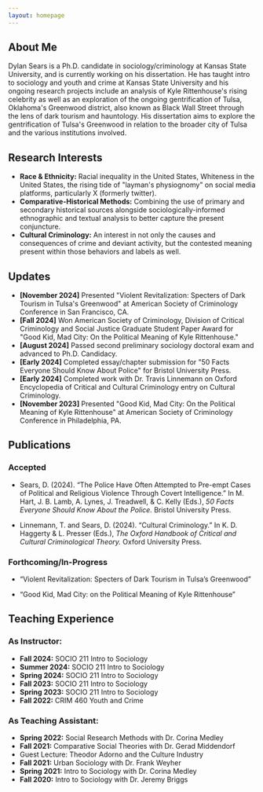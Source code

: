 ```yaml
---
layout: homepage
---
```


## About Me

Dylan Sears is a Ph.D. candidate in sociology/criminology at Kansas State University, and is currently working on his dissertation. He has taught intro to sociology and youth and crime at Kansas State University and his ongoing research projects include an analysis of Kyle Rittenhouse's rising celebrity as well as an exploration of the ongoing gentrification of Tulsa, Oklahoma's Greenwood district, also known as Black Wall Street through the lens of dark tourism and hauntology. His dissertation aims to explore the gentrification of Tulsa's Greenwood in relation to the broader city of Tulsa and the various institutions involved.

## Research Interests

- **Race & Ethnicity:** Racial inequality in the United States, Whiteness in the United States, the rising tide of "layman's physiognomy" on social media platforms, particularly X (formerly twitter).
- **Comparative-Historical Methods:** Combining the use of primary and secondary historical sources alongside sociologically-informed ethnographic and textual analysis to better capture the present conjuncture.
- **Cultural Criminology:** An interest in not only the causes and consequences of crime and deviant activity, but the contested meaning present within those behaviors and labels as well.

## Updates

- **[November 2024]** Presented "Violent Revitalization: Specters of Dark Tourism in Tulsa's Greenwood" at American Society of Criminology Conference in San Francisco, CA.
- **[Fall 2024]** Won American Society of Criminology, Division of Critical Criminology and Social Justice Graduate Student Paper Award for "Good Kid, Mad City: On the Political Meaning of Kyle Rittenhouse."
- **[August 2024]** Passed second preliminary sociology doctoral exam and advanced to Ph.D. Candidacy.
- **[Early 2024]** Completed essay/chapter submission for "50 Facts Everyone Should Know About Police" for Bristol University Press.
- **[Early 2024]** Completed work with Dr. Travis Linnemann on Oxford Encyclopedia of Critical and Cultural Criminology entry on Cultural Criminology.
- **[November 2023]** Presented "Good Kid, Mad City: On the Political Meaning of Kyle Rittenhouse" at American Society of Criminology Conference in Philadelphia, PA.

## Publications

### Accepted

- Sears, D. (2024). “The Police Have Often Attempted to Pre-empt Cases of Political and Religious Violence 	Through Covert Intelligence.” In M. Hart, J. B. Lamb, A. Lynes, J. Treadwell, & C. Kelly (Eds.), *50 Facts Everyone Should Know About the Police.* Bristol University Press.

- Linnemann, T. and Sears, D. (2024). “Cultural Criminology.” In K. D. Haggerty & L. Presser (Eds.), *The Oxford Handbook of Critical and Cultural Criminological Theory.* Oxford University Press.

### Forthcoming/In-Progress

- “Violent Revitalization: Specters of Dark Tourism in Tulsa’s Greenwood”

- “Good Kid, Mad City: on the Political Meaning of Kyle Rittenhouse”

## Teaching Experience

### As Instructor:
- **Fall 2024:** SOCIO 211 Intro to Sociology								  
- **Summer 2024:** SOCIO 211 Intro to Sociology								 
- **Spring 2024:** SOCIO 211 Intro to Sociology								   
- **Fall 2023:** SOCIO 211 Intro to Sociology								        
- **Spring 2023:** SOCIO 211 Intro to Sociology								   
- **Fall 2022:** CRIM 460 Youth and Crime									        

### As Teaching Assistant:
- **Spring 2022:** Social Research Methods with Dr. Corina Medley						    
- **Fall 2021:** Comparative Social Theories with Dr. Gerad Middendorf					        
- Guest Lecture: Theodor Adorno and the Culture Industry
- **Fall 2021:** Urban Sociology with Dr. Frank Weyher							        
- **Spring 2021:** Intro to Sociology with Dr. Corina Medley							    
- **Fall 2020:** Intro to Sociology with Dr. Jeremy Briggs							        


